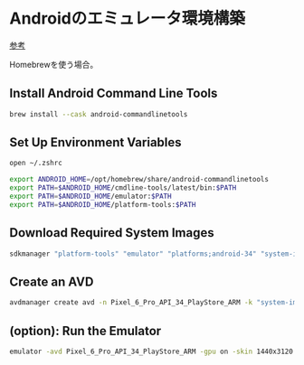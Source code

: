 # Androidのエミュレータ環境構築

[参考](https://dev.to/mochafreddo/setting-up-and-managing-android-emulators-on-macos-with-homebrew-3fg0)

Homebrewを使う場合。

## Install Android Command Line Tools

```sh
brew install --cask android-commandlinetools
```

## Set Up Environment Variables

```sh
open ~/.zshrc
```

```sh
export ANDROID_HOME=/opt/homebrew/share/android-commandlinetools
export PATH=$ANDROID_HOME/cmdline-tools/latest/bin:$PATH
export PATH=$ANDROID_HOME/emulator:$PATH
export PATH=$ANDROID_HOME/platform-tools:$PATH
```

## Download Required System Images

```sh
sdkmanager "platform-tools" "emulator" "platforms;android-34" "system-images;android-34;google_apis_playstore;arm64-v8a"
```

## Create an AVD

```sh
avdmanager create avd -n Pixel_6_Pro_API_34_PlayStore_ARM -k "system-images;android-34;google_apis_playstore;arm64-v8a" --device "pixel_6_pro"
```

## (option): Run the Emulator

```sh
emulator -avd Pixel_6_Pro_API_34_PlayStore_ARM -gpu on -skin 1440x3120
```
